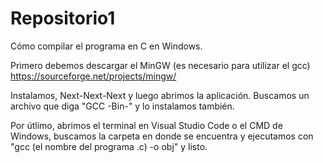 # Repositorio1

Cómo compilar el programa en C en Windows.

Primero debemos descargar el MinGW (es necesario para utilizar el gcc) https://sourceforge.net/projects/mingw/

Instalamos, Next-Next-Next y luego abrimos la aplicación. Buscamos un archivo que diga "GCC -Bin-" y lo instalamos también.

Por útlimo, abrimos el terminal en Visual Studio Code o el CMD de Windows, buscamos la carpeta en donde se encuentra y ejecutamos con "gcc (el nombre del programa .c) -o obj" y listo.
